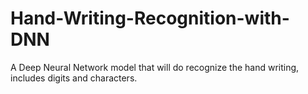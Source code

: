 # Hand-Writing-Recognition-with-DNN
A Deep Neural Network model that will do recognize the hand writing, includes digits and characters.
